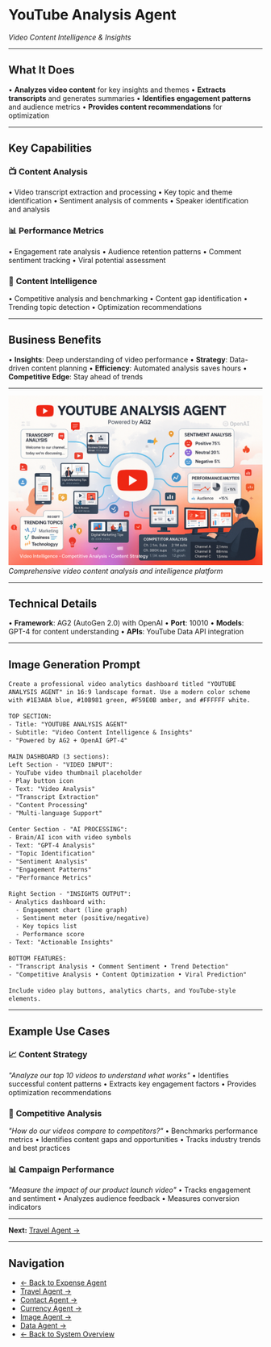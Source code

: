 # YouTube Analysis Agent
*Video Content Intelligence & Insights*

---

## What It Does

• **Analyzes video content** for key insights and themes
• **Extracts transcripts** and generates summaries
• **Identifies engagement patterns** and audience metrics
• **Provides content recommendations** for optimization

---

## Key Capabilities

### 📺 **Content Analysis**
• Video transcript extraction and processing
• Key topic and theme identification
• Sentiment analysis of comments
• Speaker identification and analysis

### 📊 **Performance Metrics**
• Engagement rate analysis
• Audience retention patterns
• Comment sentiment tracking
• Viral potential assessment

### 🎯 **Content Intelligence**
• Competitive analysis and benchmarking
• Content gap identification
• Trending topic detection
• Optimization recommendations

---

## Business Benefits

• **Insights**: Deep understanding of video performance
• **Strategy**: Data-driven content planning
• **Efficiency**: Automated analysis saves hours
• **Competitive Edge**: Stay ahead of trends

---

![YouTube Agent](../assets/youtubeagent.png)
*Comprehensive video content analysis and intelligence platform*

---

## Technical Details

• **Framework**: AG2 (AutoGen 2.0) with OpenAI
• **Port**: 10010
• **Models**: GPT-4 for content understanding
• **APIs**: YouTube Data API integration

---

## Image Generation Prompt
```
Create a professional video analytics dashboard titled "YOUTUBE ANALYSIS AGENT" in 16:9 landscape format. Use a modern color scheme with #1E3A8A blue, #10B981 green, #F59E0B amber, and #FFFFFF white.

TOP SECTION:
- Title: "YOUTUBE ANALYSIS AGENT"
- Subtitle: "Video Content Intelligence & Insights"
- "Powered by AG2 + OpenAI GPT-4"

MAIN DASHBOARD (3 sections):
Left Section - "VIDEO INPUT":
- YouTube video thumbnail placeholder
- Play button icon
- Text: "Video Analysis"
- "Transcript Extraction"
- "Content Processing"
- "Multi-language Support"

Center Section - "AI PROCESSING":
- Brain/AI icon with video symbols
- Text: "GPT-4 Analysis"
- "Topic Identification"
- "Sentiment Analysis"
- "Engagement Patterns"
- "Performance Metrics"

Right Section - "INSIGHTS OUTPUT":
- Analytics dashboard with:
  - Engagement chart (line graph)
  - Sentiment meter (positive/negative)
  - Key topics list
  - Performance score
- Text: "Actionable Insights"

BOTTOM FEATURES:
- "Transcript Analysis • Comment Sentiment • Trend Detection"
- "Competitive Analysis • Content Optimization • Viral Prediction"

Include video play buttons, analytics charts, and YouTube-style elements.
```

---

## Example Use Cases

### 📈 **Content Strategy**
*"Analyze our top 10 videos to understand what works"*
• Identifies successful content patterns
• Extracts key engagement factors
• Provides optimization recommendations

### 🎯 **Competitive Analysis**
*"How do our videos compare to competitors?"*
• Benchmarks performance metrics
• Identifies content gaps and opportunities
• Tracks industry trends and best practices

### 📊 **Campaign Performance**
*"Measure the impact of our product launch video"*
• Tracks engagement and sentiment
• Analyzes audience feedback
• Measures conversion indicators

---

**Next:** [Travel Agent →](travel-agent.md)

---

## Navigation
- [← Back to Expense Agent](expense-agent.md)
- [Travel Agent →](travel-agent.md)
- [Contact Agent →](contact-agent.md)
- [Currency Agent →](currency-agent.md)
- [Image Agent →](image-agent.md)
- [Data Agent →](data-agent.md)
- [← Back to System Overview](../02-our-multi-agent-system.md) 